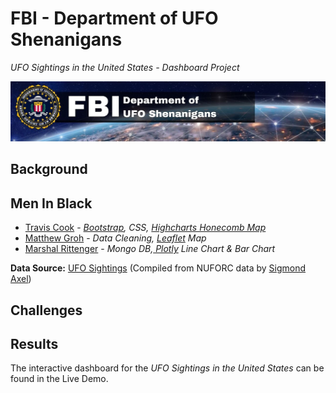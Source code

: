# FBI - Department of UFO Shenanigans
*UFO Sightings in the United States - Dashboard Project*

![FBI - Department of UFO Shenanigans](static/images/project_banner.jpg)

## Background

## Men In Black
- [Travis Cook](https://github.com/byTravis) - *[Bootstrap](https://getbootstrap.com/), CSS, [Highcharts Honecomb Map](https://www.highcharts.com/demo/highcharts/honeycomb-usa)*
- [Matthew Groh](https://github.com/mdg1317) - *Data Cleaning, [Leaflet](https://leafletjs.com/) Map*
- [Marshal Rittenger](https://github.com/Ray-Marshal) - *Mongo DB,[ Plotly](https://plotly.com/) Line Chart & Bar Chart*

**Data Source:**  [UFO Sightings](https://www.kaggle.com/datasets/NUFORC/ufo-sightings) (Compiled from NUFORC data by [Sigmond Axel](https://github.com/planetsig/ufo-reports))

## Challenges

## Results
The interactive dashboard for the *UFO Sightings in the United States* can be found in the Live Demo.

